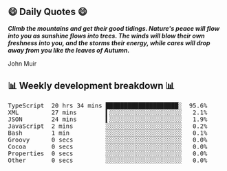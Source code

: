 ## 😄 Daily Quotes 😄

_**Climb the mountains and get their good tidings. Nature's peace will flow into you as sunshine flows into trees. The winds will blow their own freshness into you, and the storms their energy, while cares will drop away from you like the leaves of Autumn.**_

John Muir



## 📊 Weekly development breakdown 📊

<pre>TypeScript  20 hrs 34 mins ████████████████████░  95.6%
XML         27 mins        ▍░░░░░░░░░░░░░░░░░░░░   2.1%
JSON        24 mins        ▍░░░░░░░░░░░░░░░░░░░░   1.9%
JavaScript  2 mins         ░░░░░░░░░░░░░░░░░░░░░   0.2%
Bash        1 min          ░░░░░░░░░░░░░░░░░░░░░   0.1%
Groovy      0 secs         ░░░░░░░░░░░░░░░░░░░░░   0.0%
Cocoa       0 secs         ░░░░░░░░░░░░░░░░░░░░░   0.0%
Properties  0 secs         ░░░░░░░░░░░░░░░░░░░░░   0.0%
Other       0 secs         ░░░░░░░░░░░░░░░░░░░░░   0.0%</pre>